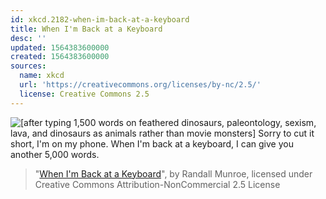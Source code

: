 ```yaml
---
id: xkcd.2182-when-im-back-at-a-keyboard
title: When I'm Back at a Keyboard
desc: ''
updated: 1564383600000
created: 1564383600000
sources:
  name: xkcd
  url: 'https://creativecommons.org/licenses/by-nc/2.5/'
  license: Creative Commons 2.5
---
```

![\[after typing 1,500 words on feathered dinosaurs, paleontology, sexism, lava, and dinosaurs as animals rather than movie monsters\] Sorry to cut it short, I'm on my phone. When I'm back at a keyboard, I can give you another 5,000 words.](https://imgs.xkcd.com/comics/when_im_back_at_a_keyboard.png)
> "[When I'm Back at a Keyboard](https://xkcd.com/2182/)", by Randall Munroe, licensed under Creative Commons Attribution-NonCommercial 2.5 License
